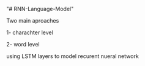 "# RNN-Language-Model" 

 Two main aproaches

1- charachter level 

2- word level

using  LSTM layers to model recurent nueral network